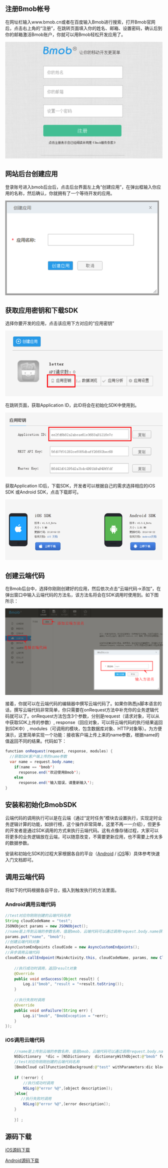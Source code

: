## 注册Bmob帐号
在网址栏输入www.bmob.cn或者在百度输入Bmob进行搜索，打开Bmob官网后，点击右上角的“注册”，在跳转页面填入你的姓名、邮箱、设置密码，确认后到你的邮箱激活Bmob账户，你就可以用Bmob轻松开发应用了。

![](image/rumen_zhuce.png)
## 网站后台创建应用

登录账号进入bmob后台后，点击后台界面左上角“创建应用”，在弹出框输入你应用的名称，然后确认，你就拥有了一个等待开发的应用。

![](image/rumen_chuangjian.png)
## 获取应用密钥和下载SDK

选择你要开发的应用，点击该应用下方对应的“应用密钥”

![](image/rumen_miyue_1.png)

在跳转页面，获取Application ID，此ID将会在初始化SDK中使用到。

![](image/rumen_miyue_2.png)

获取Application ID后，下载SDK，开发者可以根据自己的需求选择相应的iOS SDK 或Android SDK，点击下载即可。

![](image/rumen_miyue_3.png)


## 创建云端代码

在Bmob后台中，选择你刚刚创建好的应用，然后依次点击“云端代码->添加”，在弹出窗口中输入云端代码的方法名，该方法名将会在SDK调用时使用到。如下图所示：

![](image/cloudcodeadd.png)

接着，你就可以在云端代码的编辑器中撰写云端代码了。如果你熟悉js脚本语言的话，撰写云端代码非常简单，你只需要在onRequest方法中补充你的业务逻辑代码就可以了。onRequest方法包含3个参数，分别是request（请求对象，可以从中获取SDK上传的参数）, response（回应对象，可以将云端代码的执行结果返回到SDK中）, modules（可调用的模块，包含数据库对象、HTTP对象等）。为方便演示，这里简单实现一个功能：接收客户端上传上来的name参数，根据name的值返回不同的结果。代码如下：

```java
function onRequest(request, response, modules) {
  //获取SDK客户端上传的name参数
  var name = request.body.name;
    if(name == 'bmob')
      response.end('欢迎使用Bmob');
    else
      response.end('输入错误，请重新输入');
}                         
```

## 安装和初始化BmobSDK

云端代码的调用执行可以是在云端（通过“定时任务”模块去设置执行，实现定时业务逻辑计算的功能，如排行榜，这个操作非常简单，这里不再一一介绍），但更多的开发者是通过SDK调用的方式来执行云端代码。这有点像存储过程，大家可以将更多的业务逻辑放在云端，可以随意改变，不需要更新应用，也不需要上传太多的数据参数。

安装和初始化SDK的过程大家根据各自的平台（[Android](http://docs.bmob.cn/android/faststart/index.html?menukey=fast_start&key=start_android "Android快速入门文档") / [iOS](http://docs.bmob.cn/ios/faststart/index.html?menukey=fast_start&key=start_ios "iOS快速入门文档")等）具体参考快速入门文档即可。

## 调用云端代码

将如下的代码根据各自平台，插入到触发执行的方法里面。

### Android调用云端代码

```java
//test对应你刚刚创建的云端代码名称
String cloudCodeName = "test";
JSONObject params = new JSONObject();
//name是上传到云端的参数名称，值是bmob，云端代码可以通过调用request.body.name获取这个值 
params.put("name", "bmob");
//创建云端代码对象
AsyncCustomEndpoints cloudCode = new AsyncCustomEndpoints();
//异步调用云端代码
cloudCode.callEndpoint(MainActivity.this, cloudCodeName, params, new CloudCodeListener() {

    //执行成功时调用，返回result对象
    @Override
    public void onSuccess(Object result) {
        Log.i("bmob", "result = "+result.toString());
    }

    //执行失败时调用
    @Override
    public void onFailure(String err) {
        Log.i("bmob", "BmobException = "+err);
    }
});
```

### iOS调用云端代码

```java
	//name是上传到云端的参数名称，值是bmob，云端代码可以通过调用request.body.name获取这个值 
    NSDictionary  *dic = [NSDictionary  dictionaryWithObject:@"bmob" forKey:@"name"];
    //test对应你刚刚创建的云端代码名称
    [BmobCloud callFunctionInBackground:@"test" withParameters:dic block:^(id object, NSError *error) {

    if (!error) {
     	//执行成功时调用
    	NSLog(@"error %@",[object description]);
    }else{
       //执行失败时调用
    	NSLog(@"error %@",[error description]);
    }

    }] ;
```

## 源码下载

[iOS源码下载](http://www.bmob.cn/static/CloudFunction.zip "iOS源码下载")

[Android源码下载](http://www.bmob.cn/static/Bmob_Sample_android_cloud.zip "Android源码下载")


